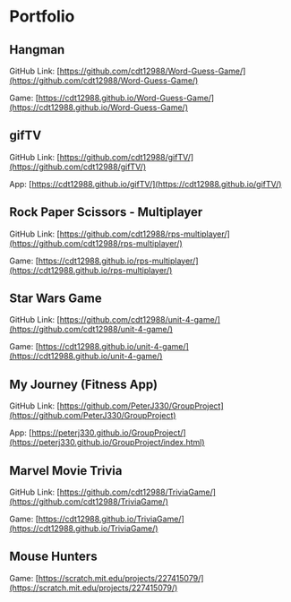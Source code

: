 # Portfolio

## Hangman

GitHub Link: [https://github.com/cdt12988/Word-Guess-Game/](https://github.com/cdt12988/Word-Guess-Game/)

Game: [https://cdt12988.github.io/Word-Guess-Game/](https://cdt12988.github.io/Word-Guess-Game/)

## gifTV

GitHub Link: [https://github.com/cdt12988/gifTV/](https://github.com/cdt12988/gifTV/)

App: [https://cdt12988.github.io/gifTV/](https://cdt12988.github.io/gifTV/)

## Rock Paper Scissors - Multiplayer

GitHub Link: [https://github.com/cdt12988/rps-multiplayer/](https://github.com/cdt12988/rps-multiplayer/)

Game: [https://cdt12988.github.io/rps-multiplayer/](https://cdt12988.github.io/rps-multiplayer/)

## Star Wars Game

GitHub Link: [https://github.com/cdt12988/unit-4-game/](https://github.com/cdt12988/unit-4-game/)

Game: [https://cdt12988.github.io/unit-4-game/](https://cdt12988.github.io/unit-4-game/)

## My Journey (Fitness App)

GitHub Link: [https://github.com/PeterJ330/GroupProject](https://github.com/PeterJ330/GroupProject)

App: [https://peterj330.github.io/GroupProject/](https://peterj330.github.io/GroupProject/index.html)

## Marvel Movie Trivia

GitHub Link: [https://github.com/cdt12988/TriviaGame/](https://github.com/cdt12988/TriviaGame/)

Game: [https://cdt12988.github.io/TriviaGame/](https://cdt12988.github.io/TriviaGame/)

## Mouse Hunters

Game: [https://scratch.mit.edu/projects/227415079/](https://scratch.mit.edu/projects/227415079/)